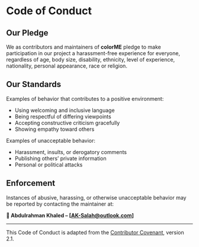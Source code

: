# Code of Conduct

## Our Pledge

We as contributors and maintainers of **colorME** pledge to make participation in our project a harassment-free experience for everyone, regardless of age, body size, disability, ethnicity, level of experience, nationality, personal appearance, race or religion.


## Our Standards

Examples of behavior that contributes to a positive environment:
- Using welcoming and inclusive language
- Being respectful of differing viewpoints
- Accepting constructive criticism gracefully
- Showing empathy toward others

Examples of unacceptable behavior:
- Harassment, insults, or derogatory comments
- Publishing others’ private information
- Personal or political attacks


## Enforcement

Instances of abusive, harassing, or otherwise unacceptable behavior may be reported by contacting the maintainer at:

**📧 Abdulrahman Khaled – [AK-Salah@outlook.com]**

---

This Code of Conduct is adapted from the [Contributor Covenant](https://www.contributor-covenant.org), version 2.1.
